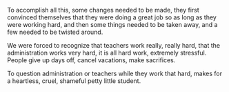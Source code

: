 To accomplish all this, some changes needed to be made, they first
convinced themselves that they were doing a great job so as long as they
were working hard, and then some things needed to be taken away, and a few
needed to be twisted around.

We were forced to recognize that teachers work really, really hard, that
the administration works very hard, it is all hard work, extremely
stressful. People give up days off, cancel vacations, make sacrifices.

To question administration or teachers while they work that hard, makes for
a heartless, cruel, shameful petty little student.